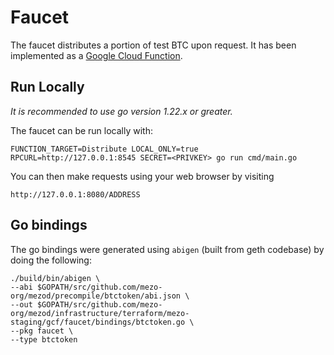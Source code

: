 # Faucet

The faucet distributes a portion of test BTC upon request. It has been implemented as a
[Google Cloud Function](https://cloud.google.com/functions/docs/writing).

## Run Locally

*It is recommended to use go version 1.22.x or greater.*

The faucet can be run locally with:

```
FUNCTION_TARGET=Distribute LOCAL_ONLY=true RPCURL=http://127.0.0.1:8545 SECRET=<PRIVKEY> go run cmd/main.go
```

You can then make requests using your web browser by visiting

```
http://127.0.0.1:8080/ADDRESS
```

## Go bindings

The go bindings were generated using `abigen` (built from geth codebase) by doing the following:

```
./build/bin/abigen \
--abi $GOPATH/src/github.com/mezo-org/mezod/precompile/btctoken/abi.json \
--out $GOPATH/src/github.com/mezo-org/mezod/infrastructure/terraform/mezo-staging/gcf/faucet/bindings/btctoken.go \
--pkg faucet \
--type btctoken
```